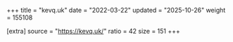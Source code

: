 +++
title = "kevq.uk"
date = "2022-03-22"
updated = "2025-10-26"
weight = 155108

[extra]
source = "https://kevq.uk/"
ratio = 42
size = 151
+++
